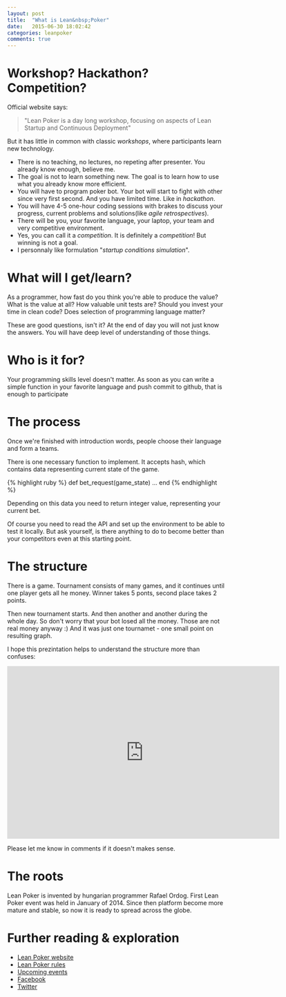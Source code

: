 ```yaml
---
layout: post
title:  "What is Lean&nbsp;Poker"
date:   2015-06-30 18:02:42
categories: leanpoker
comments: true
---
```


# Workshop? Hackathon? Competition?

Official website says:

> "Lean Poker is a day long workshop, focusing on aspects of Lean Startup and Continuous Deployment"

But it has little in common with classic _workshops_, where participants learn new technology.

- There is no teaching, no lectures, no repeting after presenter. You already know enough, believe me.
- The goal is not to learn something new. The goal is to learn how to use what you already know more efficient.
- You will have to program poker bot. Your bot will start to fight with other since very first second. And you have limited time. Like in _hackathon_. 
- You will have 4-5 one-hour coding sessions with brakes to discuss your progress, current problems and solutions(like _agile retrospectives_).
- There will be you, your favorite language, your laptop, your team and very competitive environment.
- Yes, you can call it a _competition_. It is definitely a _competition_! But winning is not a goal.
- I personnaly like formulation "_startup conditions simulation_".

# What will I get/learn?

As a programmer, how fast do you think you're able to produce the value?
What is the value at all? How valuable unit tests are? Should you invest your time in clean code? Does selection of programming language matter?

These are good questions, isn't it? At the end of day you will not just know the answers. You will have deep level of understanding of those things.

# Who is it for?

Your programming skills level doesn't matter. As soon as you can write a simple function in your favorite language and push commit to github, that is enough to participate

# The process

Once we're finished with introduction words, people choose their language and form a teams.

There is one necessary function to implement. It accepts hash, which contains data representing current state of the game.

{% highlight ruby %}
def bet_request(game_state)
  ...
end
{% endhighlight %}

Depending on this data you need to return integer value, representing your current bet.

Of course you need to read the API and set up the environment to be able to test it locally. But ask yourself, is there anything to do to become better than your competitors even at this starting point.

# The structure
There is a game. Tournament consists of many games, and it continues until one player gets all he money. Winner takes 5 ponts, second place takes 2 points. 

Then new tournament starts. And then another and another during the whole day.
So don't worry that your bot losed all the money. Those are not real money anyway :) And it was just one tournamet - one small point on resulting graph. 

I hope this prezintation helps to understand the structure more than confuses:

<iframe id="iframe_container" frameborder="0" webkitallowfullscreen="" mozallowfullscreen="" allowfullscreen="" width="630" height="400" src="https://prezi.com/embed/oatjvg6lcjyv/?bgcolor=ffffff&amp;lock_to_path=0&amp;autoplay=0&amp;autohide_ctrls=0&amp;landing_data=eyJleHBlcmltZW50cyI6eyJjdGEiOlstMiwwXSwiZml0LWxvYWR1aSI6Wy0yLDBdfSwicGFnZV92aWV3X2lkIjoiZjlhYWQ0YjA5MDIxNWZlNyJ9&amp;landing_sign=3SLaemgUJE01HLtZNAje6UGPCPXL5D2RpGGOdjkIrDQ%253D#"></iframe>

Please let me know in comments if it doesn't makes sense.


# The roots

Lean Poker is invented by hungarian programmer Rafael Ordog. First Lean Poker event was held in January of 2014. 
Since then platform become more mature and stable, so now it is ready to spread across the globe.

# Further reading & exploration

- [Lean Poker website](http://leanpoker.org/)
- [Lean Poker rules](http://leanpoker.org/rules)
- [Upcoming events](http://live.leanpoker.org/events/live)
- [Facebook](https://www.facebook.com/leanpoker)
- [Twitter](https://twitter.com/leanpoker)

